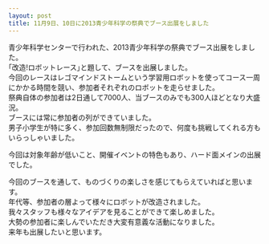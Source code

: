 ```yaml
---
layout: post
title: 11月9日、10日に2013青少年科学の祭典でブース出展をしました
---
```


青少年科学センターで行われた、2013青少年科学の祭典でブース出展をしました。  
｢改造!ロボットレース｣と題して、ブースを出展しました。  
今回のレースはレゴマインドストームという学習用ロボットを使ってコース一周にかかる時間を競い、参加者それぞれのロボットを走らせました。  
祭典自体の参加者は2日通して7000人、当ブースのみでも300人ほどとなり大盛況。  
ブースには常に参加者の列ができていました。  
男子小学生が特に多く、参加回数無制限だったので、何度も挑戦してくれる方もいらっしゃいました。  
  
今回は対象年齢が低いこと、開催イベントの特色もあり、ハード面メインの出展でした。  
  
今回のブースを通して、ものづくりの楽しさを感じてもらえていればと思います。  
年代等、参加者の層よって様々にロボットが改造されました。  
我々スタッフも様々なアイデアを見ることができて楽しめました。  
大勢の参加者に楽しんでいただき大変有意義な活動になりました。  
来年も出展したいと思います。  